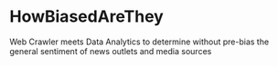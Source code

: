 # HowBiasedAreThey
Web Crawler meets Data Analytics to determine without pre-bias the general sentiment of news outlets and media sources
